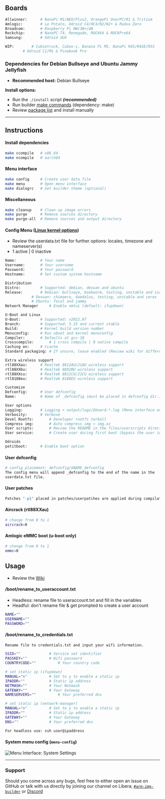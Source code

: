 ## Boards
```sh
Allwinner:      # NanoPi M1/NEO/Plus2, OrangePi One/PC/R1 & Tritium
Amlogic:        # Le Potato, Odroid C4/HC4/N2/N2+ & Radxa Zero
Broadcom:       # Raspberry Pi 0W/3B+/4B
Rockchip:       # NanoPC-T4, Renegade, ROCK64 & ROCKPro64
Samsung:        # Odroid XU4

WIP:		# Cubietruck, Cubox-i, Banana Pi M5, NanoPi R4S/R4SE/R5S
		# Odroid C1/M1 & Pinebook Pro
```

### Dependencies for Debian Bullseye and Ubuntu Jammy Jellyfish
* **Recommended host:** Debian Bullseye

**Install options:**
* Run the `./install` script ***(recommended)***
* Run builder [make commands](https://github.com/pyavitz/debian-image-builder#install-dependencies) (dependency: make)
* Review [package list](https://raw.githubusercontent.com/pyavitz/debian-image-builder/feature/lib/.package.list) and install manually

---

## Instructions

#### Install dependencies

```sh
make ccompile   # x86_64
make ncompile   # aarch64
```

#### Menu interface

```sh
make config     # Create user data file
make menu       # Open menu interface
make dialogrc   # Set builder theme (optional)
```
#### Miscellaneous
```sh
make cleanup    # Clean up image errors
make purge      # Remove sources directory
make purge-all  # Remove sources and output directory
```
#### Config Menu ([Linux kernel options](https://github.com/pyavitz/debian-image-builder/wiki/Building-vendor-kernels))
* Review the userdata.txt file for further options: locales, timezone and nameserver(s)
* 1 active | 0 inactive
```sh
Name:			# Your name
Username:		# Your username
Password:		# Your password
Hostname:		# Set custom system hostname

Distribution
Distro:			# Supported: debian, devuan and ubuntu
Release:		# Debian: bullseye, bookworm, testing, unstable and sid
			# Devuan: chimaera, daedalus, testing, unstable and ceres
			# Ubuntu: focal and jammy
Network Manager		# Enable nmtui (default: ifupdown)

U-Boot and Linux
U-Boot:			# Supported: v2022.07
Branch:			# Supported: 5.15 and current stable
Build:			# Kernel build version number
Menuconfig:		# Run uboot and kernel menuconfig
Compiler:		# Defaults at gcc-10 
Crosscompile:		# 1 cross compile | 0 native compile
Caching on:		# Ccache
Standard packaging:	# If unsure, leave enabled (Review wiki for difference)

Extra wireless support
rtl88XXau:		# Realtek 8812AU/21AU wireless support
rtl88XXbu:		# Realtek 88X2BU wireless support
rtl88XXcu:		# Realtek 8811CU/21CU wireless support
rtl8188eu:		# Realtek 8188EU wireless support

Customize
Defconfig:		# User defconfig
Name:			# Name of _defconfig (must be placed in defconfig dir.)

User options
Logging:		# Logging > output/logs/$board-*.log (Menu interface only)
Verbosity:		# Verbose
Devel Rootfs:		# Developer rootfs tarball
Compress img:		# Auto compress img > img.xz
User scripts:		# Review the README in the files/userscripts directory
User service:		# Create user during first boot (bypass the user information above)

Odroids
petitboot:		# Enable boot option
```

#### User defconfig

```sh
# config placement: defconfig/$NAME_defconfig
The config menu will append _defconfig to the end of the name in the
userdata.txt file.
```
#### User patches

```sh
Patches "-p1" placed in patches/userpatches are applied during compilation.
```
#### Aircrack (rtl88XXau)

```sh
# change from 0 to 1
aircrack=0
```
#### Amlogic eMMC boot (u-boot only)
```sh
# change from 0 to 1
emmc=0
```
## Usage
* Review the [Wiki](https://github.com/pyavitz/debian-image-builder/wiki)
#### /boot/rename_to_useraccount.txt
* Headless: rename file to useraccount.txt and fill in the variables
* Headful: don't rename file & get prompted to create a user account
```sh
NAME=""
USERNAME=""
PASSWORD=""
```

#### /boot/rename_to_credentials.txt
```sh
Rename file to credentials.txt and input your wifi information.

SSID=""				# Service set identifier
PASSKEY=""			# Wifi password
COUNTRYCODE=""			# Your country code

# set static ip (ifupdown)
MANUAL="n"			# Set to y to enable a static ip
IPADDR=""			# Static ip address
NETMASK=""			# Your Netmask
GATEWAY=""			# Your Gateway
NAMESERVERS=""			# Your preferred dns

# set static ip (network-manager)
MANUAL="n"			# Set to y to enable a static ip
IPADDR=""			# Static ip address
GATEWAY=""			# Your Gateway
DNS=""				# Your preferred dns

For headless use: ssh user@ipaddress
```
#### System menu config (`menu-config`)
<img src="https://i.imgur.com/xLdvDCV.png" alt="Menu Interface: System Settings" />

---

### Support

Should you come across any bugs, feel free to either open an issue on GitHub or talk with us directly by joining our channel on Libera; [`#arm-img-builder`](irc://irc.libera.chat/#arm-img-builder) or [Discord](https://discord.gg/mypJ7NW8BG)
